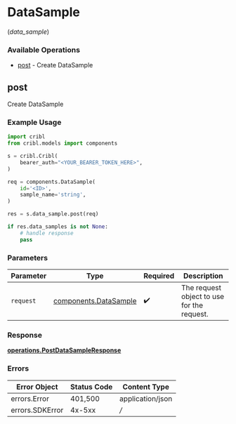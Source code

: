 # DataSample
(*data_sample*)

### Available Operations

* [post](#post) - Create DataSample

## post

Create DataSample

### Example Usage

```python
import cribl
from cribl.models import components

s = cribl.Cribl(
    bearer_auth="<YOUR_BEARER_TOKEN_HERE>",
)

req = components.DataSample(
    id='<ID>',
    sample_name='string',
)

res = s.data_sample.post(req)

if res.data_samples is not None:
    # handle response
    pass
```

### Parameters

| Parameter                                                      | Type                                                           | Required                                                       | Description                                                    |
| -------------------------------------------------------------- | -------------------------------------------------------------- | -------------------------------------------------------------- | -------------------------------------------------------------- |
| `request`                                                      | [components.DataSample](../../models/components/datasample.md) | :heavy_check_mark:                                             | The request object to use for the request.                     |


### Response

**[operations.PostDataSampleResponse](../../models/operations/postdatasampleresponse.md)**
### Errors

| Error Object     | Status Code      | Content Type     |
| ---------------- | ---------------- | ---------------- |
| errors.Error     | 401,500          | application/json |
| errors.SDKError  | 4x-5xx           | */*              |
